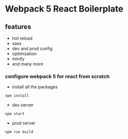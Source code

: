 # Webpack 5 React Boilerplate

## features
* hot reload
* sass
* dev and prod config
* optimization
* minify
* and many more

### configure webpack 5 for react from scratch

* install all the packages
```js
npm install
```

* dev server
```js
npm start
```

* prod server
```js
npm run build
```
